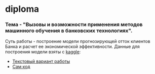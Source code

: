 # diploma  

### Тема - "Вызовы и возможности применения методов машинного обучения в банковских технологиях".  
Суть работы - построение модели прогнозирующей отток клиентов Банка и расчет ее экономической эффективности. Данные для построения модели взяты с [kaggle](https://www.kaggle.com/sakshigoyal7/credit-card-customers):
* [Текстовый вариант работы](https://github.com/kostyabykov/diploma/blob/main/%D0%92%D0%9A%D0%A0_%D0%91%D1%8B%D0%BA%D0%BE%D0%B2_%D0%97%D0%9C%D0%A4%D0%91%D0%A419-9_%D0%92%D1%8B%D0%B7%D0%BE%D0%B2%D1%8B%20%D0%B8%20%D0%B2%D0%BE%D0%B7%D0%BC%D0%BE%D0%B6%D0%BD%D0%BE%D1%81%D1%82%D0%B8%20%D0%BF%D1%80%D0%B8%D0%BC%D0%B5%D0%BD%D0%B5%D0%BD%D0%B8%D1%8F%20%D0%BC%D0%B5%D1%82%D0%BE%D0%B4%D0%BE%D0%B2%20%D0%BC%D0%B0%D1%88%D0%B8%D0%BD%D0%BD%D0%BE%D0%B3%D0%BE%20%D0%BE%D0%B1%D1%83%D1%87%D0%B5%D0%BD%D0%B8%D1%8F%20%D0%B2%20%D0%B1%D0%B0%D0%BD%D0%BA%D0%BE%D0%B2%D1%81%D0%BA%D0%B8%D1%85%20%D1%82%D0%B5%D1%85%D0%BD%D0%BE%D0%BB%D0%BE%D0%B3%D0%B8%D1%8F%D1%85.docx)
* [Сам код](https://github.com/kostyabykov/diploma/blob/main/diploma.ipynb)
